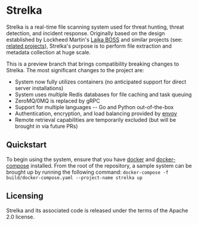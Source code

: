 # Strelka
Strelka is a real-time file scanning system used for threat hunting, threat detection, and incident response. Originally based on the design established by Lockheed Martin's [Laika BOSS](https://github.com/lmco/laikaboss) and similar projects (see: [related projects](#related-projects)), Strelka's purpose is to perform file extraction and metadata collection at huge scale.

This is a preview branch that brings compatibility breaking changes to Strelka. The most significant changes to the project are:
* System now fully utilizes containers (no anticipated support for direct server installations)
* System uses multiple Redis databases for file caching and task queuing
* ZeroMQ/0MQ is replaced by gRPC
* Support for multiple languages -- Go and Python out-of-the-box
* Authentication, encryption, and load balancing provided by [envoy](https://www.envoyproxy.io/)
* Remote retrieval capabilities are temporarily excluded (but will be brought in via future PRs)

## Quickstart

To begin using the system, ensure that you have [docker](https://docs.docker.com/install/) and [docker-compose](https://docs.docker.com/compose/install/) installed. From the root of the repository, a sample system can be brought up by running the following command: `docker-compose -f build/docker-compose.yaml --project-name strelka up`

## Licensing
Strelka and its associated code is released under the terms of the Apache 2.0 license.
